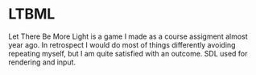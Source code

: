 LTBML
=====

 Let There Be More Light is a game I made as a course assigment almost year ago. In retrospect I would do most of things differently avoiding repeating myself, but I am quite satisfied with an outcome. SDL used for rendering and input.
